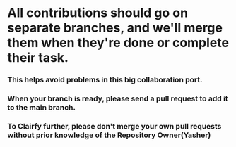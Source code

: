 # All contributions should go on separate branches, and we'll merge them when they're done or complete their task. 

### This helps avoid problems in this big collaboration port. 

### When your branch is ready, please send a pull request to add it to the main branch.

### To Clairfy further, please don't merge your own pull requests without prior knowledge of the Repository Owner(Yasher)
